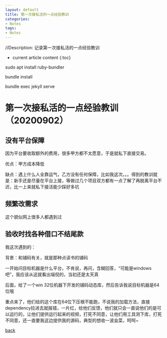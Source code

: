 ```yaml
---
layout: default
title: 第一次接私活的一点经验教训
categories:
- Notes
tags:
- Notes
---
```

//Description: 记录第一次接私活的一点经验教训

* current article content
{:toc}

sudo apt  install ruby-bundler

bundle install

bundle exec jekyll serve 

# 第一次接私活的一点经验教训 （20200902）

## 没有平台保障

因为平台要收取额外的费用，很多甲方都不太愿意，于是就私下直接交易。

优点：甲方成本降低

缺点：遇上什么人全靠运气，乙方没有任何保障，比如我这次。。。得到的教训就是：新手还是尽量在平台上接，等做过几个项目双方都有一点了解了再脱离平台不迟，比一上来就私下接活能少踩好多坑

## 频繁改需求

这个貌似网上很多人都遇到过

## 验收时找各种借口不结尾款

我这次遇到的：

背景：和铺码有关，就是那种点读书的铺码

一开始问目标机器是什么平台，不肯说，再问，含糊回答，“可能是windows吧”，我应该从这就看出端倪的，当初还是太天真

后面，给了一个win 32位机器下开发的铺码动态库，然后告诉我说目标机器是64位哦

重点来了，他们给的这个库在64位下压根不能跑，不说我的加载方法，直接dependency拉进去就报错，一片红，给他们反馈，他们就只会一直说他们的是可以运行的，让他们提供运行起来的视频，打死不同意，让他们用工具测下库，打死不同意，还一直要我这边提供我的源码，典型的想收一波韭菜，呵呵~

[back](./)
